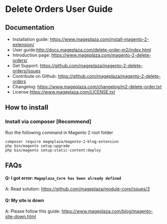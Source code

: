 # Delete Orders User Guide


## Documentation

- Installation guide: https://www.mageplaza.com/install-magento-2-extension/
- User guide:http://docs.mageplaza.com/delete-order-m2/index.html
- Introduction page: https://www.mageplaza.com/magento-2-delete-orders/
- Get Support: https://github.com/mageplaza/magento-2-delete-orders/issues
- Contribute on Github: https://github.com/mageplaza/magento-2-delete-orders
- Changelog: https://www.mageplaza.com/changelog/m2-delete-order.txt
- License https://www.mageplaza.com/LICENSE.txt


## How to install

### Install via composer [Recommend]

Run the following command in Magento 2 root folder

```
composer require mageplaza/magento-2-blog-extension
php bin/magento setup:upgrade
php bin/magento setup:static-content:deploy
```


## FAQs

#### Q: I got error: `Mageplaza_Core has been already defined`
A: Read solution: https://github.com/mageplaza/module-core/issues/3

#### Q: My site is down
A: Please follow this guide: https://www.mageplaza.com/blog/magento-site-down.html
